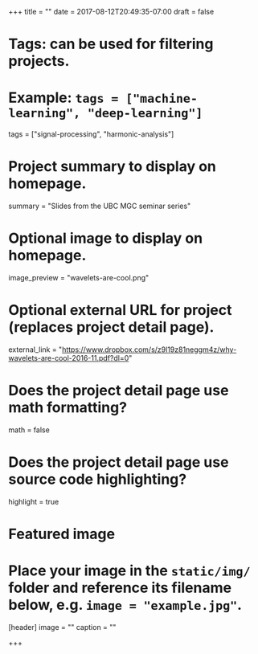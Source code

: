 +++
title = ""
date = 2017-08-12T20:49:35-07:00
draft = false

# Tags: can be used for filtering projects.
# Example: `tags = ["machine-learning", "deep-learning"]`
tags = ["signal-processing", "harmonic-analysis"]

# Project summary to display on homepage.
summary = "Slides from the UBC MGC seminar series"

# Optional image to display on homepage.
image_preview = "wavelets-are-cool.png"

# Optional external URL for project (replaces project detail page).
external_link = "https://www.dropbox.com/s/z9l19z81neggm4z/why-wavelets-are-cool-2016-11.pdf?dl=0"

# Does the project detail page use math formatting?
math = false

# Does the project detail page use source code highlighting?
highlight = true

# Featured image
# Place your image in the `static/img/` folder and reference its filename below, e.g. `image = "example.jpg"`.
[header]
image = ""
caption = ""

+++

